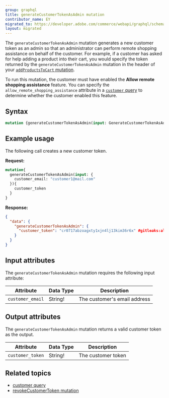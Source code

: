 ```yaml
---
group: graphql
title: generateCustomerTokenAsAdmin mutation
contributor_name: EY
migrated_to: https://developer.adobe.com/commerce/webapi/graphql/schema/customer/mutations/generate-token-as-admin/
layout: migrated
---
```


The `generateCustomerTokenAsAdmin` mutation generates a new customer token as an admin so that an administrator can perform remote shopping assistance on behalf of the customer. For example, if a customer has asked for help adding a product into their cart, you would specify the token returned by the `generateCustomerTokenAsAdmin` mutation in the header of your [`addProductsToCart` mutation]({{page.baseurl}}/graphql/mutations/add-products-to-cart.html).

To run this mutation, the customer must have enabled the **Allow remote shopping assistance** feature. You can specify the `allow_remote_shopping_assistance` attribute in a [`customer` query]({{page.baseurl}}/graphql/queries/customer.html) to determine whether the customer enabled this feature.

## Syntax

```graphql
mutation {generateCustomerTokenAsAdmin(input: GenerateCustomerTokenAsAdminInput!) {GenerateCustomerTokenAsAdminOutput}}
```

## Example usage

The following call creates a new customer token.

**Request:**

```graphql
mutation{
  generateCustomerTokenAsAdmin(input: {
    customer_email: "customer1@mail.com"
  }){
    customer_token
  }
}
```

**Response:**

```json
{
  "data": {
    "generateCustomerTokenAsAdmin": {
      "customer_token": "cr0717abzoagxty1xjn4lj13kim36r6x" #gitleaks:allow
    }
  }
}
```

## Input attributes

The `generateCustomerTokenAsAdmin` mutation requires the following input attribute:

Attribute |  Data Type | Description
--- | --- | ---
`customer_email` | String! | The customer's email address

## Output attributes

The `generateCustomerTokenAsAdmin` mutation returns a valid customer token as the output.

Attribute |  Data Type | Description
--- | --- | ---
`customer_token` | String! | The customer token

## Related topics

*  [customer query]({{page.baseurl}}/graphql/queries/customer.html)
*  [revokeCustomerToken mutation]({{page.baseurl}}/graphql/mutations/revoke-customer-token.html)
